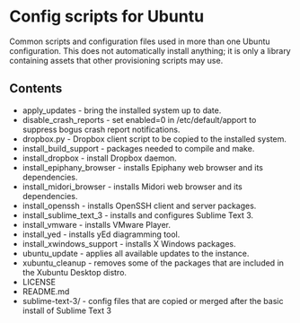 # Config scripts for Ubuntu

Common scripts and configuration files used in more than one Ubuntu configuration. This does not automatically install anything; it is only a library containing assets that other provisioning scripts may use.

## Contents

* apply_updates - bring the installed system up to date.
* disable_crash_reports - set enabled=0 in /etc/default/apport to suppress bogus crash report notifications.
* dropbox.py - Dropbox client script to be copied to the installed system.
* install_build_support - packages needed to compile and make.
* install_dropbox - install Dropbox daemon.
* install_epiphany_browser - installs Epiphany web browser and its dependencies.
* install_midori_browser - installs Midori web browser and its dependencies.
* install_openssh - installs OpenSSH client and server packages.
* install_sublime_text_3 - installs and configures Sublime Text 3.
* install_vmware - installs VMware Player.
* install_yed - installs yEd diagramming tool.
* install_xwindows_support - installs X Windows packages.
* ubuntu_update - applies all available updates to the instance.
* xubuntu_cleanup - removes some of the packages that are included in the Xubuntu Desktop distro.
* LICENSE
* README.md
* sublime-text-3/ - config files that are copied or merged after the basic install of Sublime Text 3
